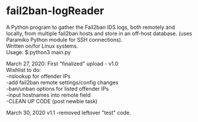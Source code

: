 # fail2ban-logReader
A Python program to gather the Fail2ban IDS logs, both remotely and locally, from multiple fail2ban hosts and store in an off-host database. (uses Paramiko Python module for SSH connections).  
Written on/for Linux systems.  
Usage: $:python3 main.py  
  
March 27, 2020: First "finalized" upload - v1.0  
  Wishlist to do:  
  -nslookup for offender IPs  
  -add fail2ban remote settings/config changes  
  -ban/unban options for listed offender IPs  
  -input hostnames into remote field  
  -CLEAN UP CODE (post newbie task)  
                
 March 30, 2020 v1.1
 -removed leftover "test" code.

